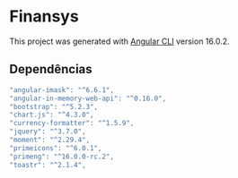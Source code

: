 # Finansys

This project was generated with [Angular CLI](https://github.com/angular/angular-cli) version 16.0.2.

## Dependências

```JavaScript
"angular-imask": "^6.6.1",
"angular-in-memory-web-api": "^0.16.0",
"bootstrap": "^5.2.3",
"chart.js": "^4.3.0",
"currency-formatter": "^1.5.9",
"jquery": "^3.7.0",
"moment": "^2.29.4",
"primeicons": "^6.0.1",
"primeng": "^16.0.0-rc.2",
"toastr": "^2.1.4",
```